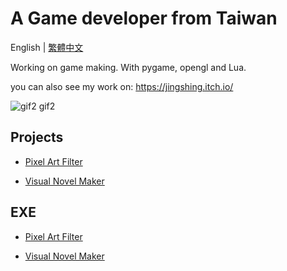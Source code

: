 # A Game developer from Taiwan
English | [繁體中文](https://github.com/JingShing/JingShing/blob/main/README_TCH.md)

Working on game making. With pygame, opengl and Lua.

you can also see my work on: https://jingshing.itch.io/

![gif2 gif2](https://github.com/JingShing/Pixel-Art-transform-in-python/blob/main/sample/gif2.gif)

## Projects

* [Pixel Art Filter](https://github.com/JingShing/Pixel-Art-transform-in-python)

* [Visual Novel Maker](https://github.com/JingShing/Visual-Novel-Editor)

## EXE

* [Pixel Art Filter](https://jingshing.itch.io/pixel-art-filter)

* [Visual Novel Maker](https://github.com/JingShing/Visual-Novel-Editor)
